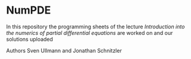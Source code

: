 # NumPDE

In this repository the programming sheets of the lecture *Introduction into the numerics of partial differential equations* are worked on and our solutions uploaded 

Authors
Sven Ullmann and Jonathan Schnitzler 

